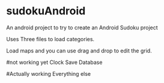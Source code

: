 # sudokuAndroid
An android project to try to create an Android Sudoku project

Uses Three files to load categories.

Load maps and you can use drag and drop to edit the grid.

#not working yet
Clock
Save
Database

#Actually working
Everything else
